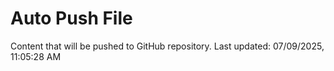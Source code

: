 # Auto Push File

Content that will be pushed to GitHub repository.
Last updated: 07/09/2025, 11:05:28 AM